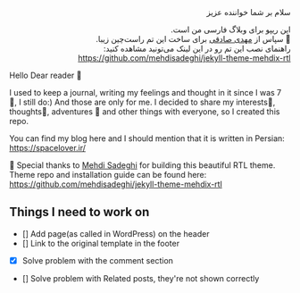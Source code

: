 <div dir="rtl" lang="fa">
سلام بر شما خواننده عزیز

این ریپو برای وبلاگ فارسی من است.<br/>
:pray: سپاس از [مهدی صادقی](https://mehdix.ir/) برای ساخت این تم راست‌چین زیبا.<br/>
راهنمای نصب این تم رو در این لینک می‌تونید مشاهده کنید: https://github.com/mehdisadeghi/jekyll-theme-mehdix-rtl

</div>

Hello Dear reader :wave:

I used to keep a journal, writing my feelings and thought in it since I was 7 :girl:, I still do:) And those are only for me.
I decided to share my interests:milky_way:, thoughts:sparkler:, adventures :tada: and other things with everyone, so I created this repo.

You can find my blog here and I should mention that it is written in Persian: https://spacelover.ir/

:pray: Special thanks to [Mehdi Sadeghi](https://github.com/mehdisadeghi) for building this beautiful RTL theme.<br/>
Theme repo and installation guide can be found here: https://github.com/mehdisadeghi/jekyll-theme-mehdix-rtl

## Things I need to work on
- [] Add page(as called in WordPress) on the header
- [] Link to the original template in the footer
- [x] Solve problem with the comment section
- [] Solve problem with Related posts, they're not shown correctly

